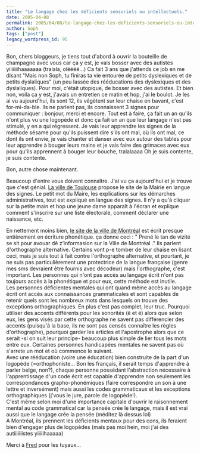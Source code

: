 ```yaml
---
title: "Le langage chez les déficients sensoriels ou intellectuels."
date: 2005-04-08
permalink: 2005/04/08/le-langage-chez-les-deficients-sensoriels-ou-intellectuels/
author: Soph
tags: ["post"]
legacy_wordpress_id: 95
---
```


Bon, chers bloggeurs, je tiens tout d'abord à ouvrir la bouteille de champagne avec vous car ça y est, je vais bosser avec des autistes yiiiiiiihaaaaaaa (tralala, oléééé...) Ca fait 3 ans que j'attends ce job en me disant "Mais non Soph, tu finiras ta vie entourée de petits dyslexiques et de petits dyslaliques" (un peu lassée des rééducations des dyslexiques et des dyslaliques). Pour moi, c'était utopique, de bosser avec des autistes. Et bien non, voila ça y est, j'avais un entretien ce matin et hop, j'ai le boulot. Je les ai vu aujourd'hui, ils sont 12, ils végètent sur leur chaise en bavant, c'est for-mi-da-ble. Ils ne parlent pas, ils connaissent 3 signes pour communiquer&nbsp;: bonjour, merci et encore. Tout est à faire, ça fait un an qu'ils n'ont plus vu une logopède et donc ça fait un an que leur langage n'est pas stimulé, y en a qui régressent. Je vais leur apprendre les signes de la méthode sésame pour qu'ils puissent dire s'ils ont mal, où ils ont mal, ce dont ils ont envie, je vais chanter et danser avec eux autour des tables pour leur apprendre à bouger leurs mains et je vais faire des grimaces avec eux pour qu'ils apprennent à bouger leur bouche, tralalaaaa Oh je suis contente, je suis contente.

<!-- excerpt -->

Bon, autre chose maintenant.

Beaucoup d'entre vous doivent connaître. J'ai vu ça aujourd'hui et je trouve que c'est génial. [La ville de Toulouse](http://www.websourd.org/mairie/index2.php) propose le site de la Mairie en langue des signes. Le petit mot du Maire, les explications sur les démarches administratives, tout est expliqué en langue des signes. Il n'y a qu'à cliquer sur la petite main et hop une jeune dame apparaît à l'écran et explique comment s'inscrire sur une liste électorale, comment déclarer une naissance, etc.

En nettement moins bien, [le site de la ville de Montréal](http://ville.montreal.qc.ca/accessimple/pourquoi.shtm) est écrit presque entièrement en écriture phonétique. ça donne ceci&nbsp;: " Prené le tan de vizité se sit pour avouar dê z&#8217;informasion sur la Ville de Montréal ." Ils parlent d'orthographe alternative. Certains vont p-e tomber de leur chaise en lisant ceci, mais je suis tout à fait contre l'orthographe alternative, et pourtant, je ne suis pas particulièrement une protectrice de la langue française (genre mes sms devraient être fournis avec décodeur) mais l'orthographe, c'est important. Les personnes qui n'ont pas accès au langage écrit n'ont pas toujours accès à la phonétique et pour eux, cette méthode est inutile. <br />
Les personnes déficientes mentales qui ont quand même accès au langage écrit ont accès aux connaissances grammaticales et sont capables de retenir quels sont les nombreux mots dans lesquels on trouve des exceptions orthographiques. En plus c'est pas complet, leur truc. Pourquoi utiliser des accents différents pour les sonorités (ê et é) alors que selon eux, les gens visés par cette orthographe ne savent pas différencier des accents (puisqu'à la base, ils ne sont pas censés connaître les règles d'orthographe), pourquoi garder les articles et l'apostrophe alors que ce serait -si on suit leur principe- beaucoup plus simple de lier tous les mots entre eux. Certaines personnes handicapées mentales ne savent pas où s'arrete un mot et où commence le suivant.<br />
Avec une rééducation (voire une éducation) bien construite de la part d'un logopède (=orthophoniste... Bon les français, il serait temps d'apprendre à parler belge, non?), chaque personne possédant l'abstraction nécessaire à l'apprentissage d'un code écrit est capable d'apprendre non seulement les correspondances grapho-phonémiques (faire correspondre un son à une lettre et inversément) mais aussi les codes grammaticaux et les exceptions orthographiques (j'vous le jure, parole de logopède!). <br />
C'est même selon moi d'une importance capitale d'ouvrir le raisonnement mental au code grammatical car la pensée crée le langage, mais il est vrai aussi que le langage crée la pensée (méditez là dessus lol)<br />
A Montréal, ils prennent les déficients mentaux pour des cons, ils feraient bien d'engager plus de logopèdes (mais pas moi hein, moi j'ai des autiiiiiiistes yiiiiihaaaaa)

Merci à [Fred](http://www.fredcavazza.net/) pour les tuyaux...
